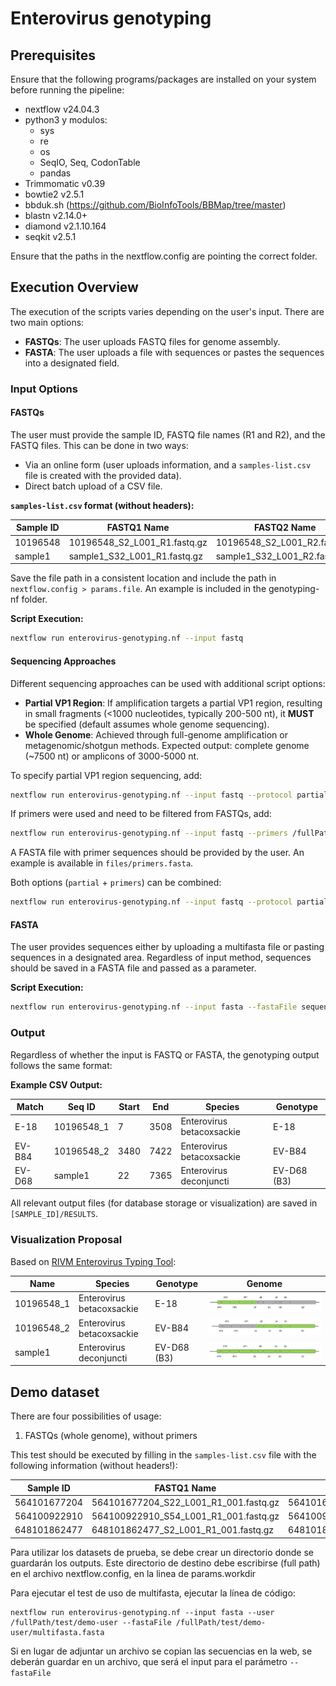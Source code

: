 # Enterovirus genotyping

## Prerequisites

Ensure that the following programs/packages are installed on your system before running the pipeline:

- nextflow v24.04.3
- python3 y modulos:
    - sys
    - re
    - os
    - SeqIO, Seq, CodonTable 
    - pandas
- Trimmomatic v0.39
- bowtie2 v2.5.1
- bbduk.sh (https://github.com/BioInfoTools/BBMap/tree/master)
- blastn v2.14.0+
- diamond v2.1.10.164
- seqkit v2.5.1

Ensure that the paths in the nextflow.config are pointing the correct folder.

## Execution Overview

The execution of the scripts varies depending on the user's input. There are two main options:

- **FASTQs**: The user uploads FASTQ files for genome assembly.
- **FASTA**: The user uploads a file with sequences or pastes the sequences into a designated field.

### Input Options

#### FASTQs

The user must provide the sample ID, FASTQ file names (R1 and R2), and the FASTQ files. This can be done in two ways:
- Via an online form (user uploads information, and a `samples-list.csv` file is created with the provided data).
- Direct batch upload of a CSV file.

**`samples-list.csv` format (without headers):**

| Sample ID  | FASTQ1 Name | FASTQ2 Name |
|------------|------------|------------|
| 10196548   | 10196548_S2_L001_R1.fastq.gz | 10196548_S2_L001_R2.fastq.gz |
| sample1    | sample1_S32_L001_R1.fastq.gz | sample1_S32_L001_R2.fastq.gz |

Save the file path in a consistent location and include the path in `nextflow.config > params.file`.
An example is included in the genotyping-nf folder.

**Script Execution:**
```sh
nextflow run enterovirus-genotyping.nf --input fastq
```

#### Sequencing Approaches

Different sequencing approaches can be used with additional script options:

- **Partial VP1 Region**: If amplification targets a partial VP1 region, resulting in small fragments (<1000 nucleotides, typically 200-500 nt), it **MUST** be specified (default assumes whole genome sequencing).
- **Whole Genome**: Achieved through full-genome amplification or metagenomic/shotgun methods. Expected output: complete genome (~7500 nt) or amplicons of 3000-5000 nt.

To specify partial VP1 region sequencing, add:
```sh
nextflow run enterovirus-genotyping.nf --input fastq --protocol partial
```

If primers were used and need to be filtered from FASTQs, add:
```sh
nextflow run enterovirus-genotyping.nf --input fastq --primers /fullPath/file.fasta
```

A FASTA file with primer sequences should be provided by the user. An example is available in `files/primers.fasta`.

Both options (`partial` + `primers`) can be combined:
```sh
nextflow run enterovirus-genotyping.nf --input fastq --protocol partial --primers /fullPath/file.fasta
```

#### FASTA

The user provides sequences either by uploading a multifasta file or pasting sequences in a designated area. Regardless of input method, sequences should be saved in a FASTA file and passed as a parameter.

**Script Execution:**
```sh
nextflow run enterovirus-genotyping.nf --input fasta --fastaFile sequences.fasta
```

### Output

Regardless of whether the input is FASTQ or FASTA, the genotyping output follows the same format:

**Example CSV Output:**

| Match | Seq ID | Start | End | Species | Genotype |
|--------|--------|------|------|---------|----------|
| E-18   | 10196548_1 | 7 | 3508 | Enterovirus betacoxsackie | E-18 |
| EV-B84 | 10196548_2 | 3480 | 7422 | Enterovirus betacoxsackie | EV-B84 |
| EV-D68 | sample1 | 22 | 7365 | Enterovirus deconjuncti | EV-D68 (B3) |

All relevant output files (for database storage or visualization) are saved in `[SAMPLE_ID]/RESULTS`.

### Visualization Proposal

Based on [RIVM Enterovirus Typing Tool](https://www.rivm.nl/mpf/typingtool/enterovirus):

| Name | Species | Genotype | Genome |
|------|--------|---------|--------|
| 10196548_1 | Enterovirus betacoxsackie | E-18 | ![E-18 Example](images/E-18_example.png) |
| 10196548_2 | Enterovirus betacoxsackie | EV-B84 | ![EV-B84 Example](images/EV-B84_example.png) |
| sample1 | Enterovirus deconjuncti | EV-D68 (B3) | ![EV-D68 Example](images/EV-D68_example.png) |

## Demo dataset

There are four possibilities of usage:

1. FASTQs (whole genome), without primers

This test should be executed by filling in the `samples-list.csv` file with the following information (without headers!):

| Sample ID  | FASTQ1 Name | FASTQ2 Name |
|------------|------------|------------|
| 564101677204   | 564101677204_S22_L001_R1_001.fastq.gz | 564101677204_S22_L001_R2_001.fastq.gz |
| 564100922910    | 564100922910_S54_L001_R1_001.fastq.gz | 564100922910_S54_L001_R2_001.fastq.gz |
| 648101862477    | 648101862477_S2_L001_R1_001.fastq.gz | 648101862477_S2_L001_R2_001.fastq.gz |

Para utilizar los datasets de prueba, se debe crear un directorio donde se guardarán los outputs. Este directorio de destino debe escribirse (full path) en el archivo nextflow.config, en la linea de params.workdir

Para ejecutar el test de uso de multifasta, ejecutar la línea de código:

```
nextflow run enterovirus-genotyping.nf --input fasta --user /fullPath/test/demo-user --fastaFile /fullPath/test/demo-user/multifasta.fasta
```

Si en lugar de adjuntar un archivo se copian las secuencias en la web, se deberán guardar en un archivo, que será el input para el parámetro `--fastaFile`
